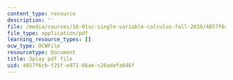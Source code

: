 ```yaml
---
content_type: resource
description: ''
file: /media/courses/18-01sc-single-variable-calculus-fall-2010/4857f6cbf25fe97186aec26adefa646f_XRkgBWbWvg4.pdf
file_type: application/pdf
learning_resource_types: []
ocw_type: OCWFile
resourcetype: Document
title: 3play pdf file
uid: 4857f6cb-f25f-e971-86ae-c26adefa646f
---
```

